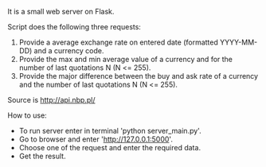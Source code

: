 It is a small web server on Flask.

Script does the following three requests:

1. Provide a average exchange rate on entered date (formatted YYYY-MM-DD) and a currency code.
2. Provide the max and min average value of a currency and for the number of last quotations N (N <= 255).
3. Provide the major difference between the buy and ask rate of a currency and the number of last quotations N (N <= 255).

Source is http://api.nbp.pl/

How to use:

- To run server enter in terminal 'python server_main.py'.
- Go to browser and enter 'http://127.0.0.1:5000'.
- Choose one of the request and enter the required data.
- Get the result.


